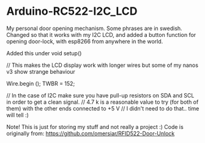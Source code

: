 # Arduino-RC522-I2C_LCD
My personal door opening mechanism.
Some phrases are in swedish.
Changed so that it works with my I2C LCD,
and added a button function for opening door-lock,
with esp8266 from anywhere in the world.

Added this under void setup()

// This makes the LCD display work with longer wires but some of my nanos v3 show strange behaviour


Wire.begin ();
TWBR = 152;


// In the case of I2C make sure you have pull-up resistors on SDA and SCL in order to get a clean signal.
// 4.7 k is a reasonable value to try (for both of them) with the other ends connected to +5 V
// I didn't need to do that.. time will tell :)

Note!
This is just for storing my stuff and not really a project :)
Code is originally from:
https://github.com/omersiar/RFID522-Door-Unlock

